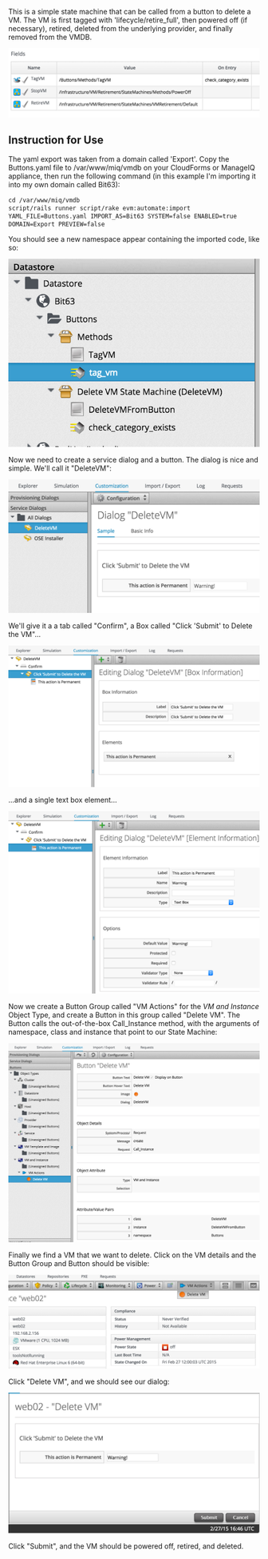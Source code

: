 This is a simple state machine that can be called from a button to delete a VM. The VM is first tagged with 'lifecycle/retire_full', then
powered off (if necessary), retired, deleted from the underlying provider, and finally removed from the VMDB.


![](images/state_machine.jpg)


## Instruction for Use

The yaml export was taken from a domain called 'Export'. Copy the Buttons.yaml file to /var/www/miq/vmdb on your CloudForms or ManageIQ
appliance, then run the following command (in this example I'm importing it into my own domain called Bit63):

```
cd /var/www/miq/vmdb
script/rails runner script/rake evm:automate:import YAML_FILE=Buttons.yaml IMPORT_AS=Bit63 SYSTEM=false ENABLED=true DOMAIN=Export PREVIEW=false
```
You should see a new namespace appear containing the imported code, like so:


![](images/namespace.jpg)


Now we need to create a service dialog and a button. The dialog is nice and simple. We'll call it "DeleteVM":


![](images/dialog_1.jpg)


We'll give it a a tab called "Confirm", a Box called "Click 'Submit' to Delete the VM"...


![](images/dialog_2.jpg)


...and a single text box element...


![](images/dialog_3.jpg)


Now we create a Button Group called "VM Actions" for the _VM and Instance_ Object Type, and create a Button in this
group called "Delete VM". The Button calls the out-of-the-box Call_Instance method, with the arguments of namespace,
class and instance that point to our State Machine:


![](images/button_creation.jpg)


Finally we find a VM that we want to delete. Click on the VM details and the Button Group and Button should be visible:


![](images/button_in_use_1.jpg)


Click "Delete VM", and we should see our dialog:


![](images/button_in_use_2.jpg)


Click "Submit", and the VM should be powered off, retired, and deleted.

